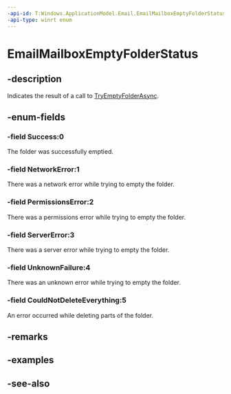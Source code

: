 ```yaml
---
-api-id: T:Windows.ApplicationModel.Email.EmailMailboxEmptyFolderStatus
-api-type: winrt enum
---
```


<!-- Enumeration syntax
public enum Windows.ApplicationModel.Email.EmailMailboxEmptyFolderStatus : int
-->

# EmailMailboxEmptyFolderStatus

## -description
Indicates the result of a call to [TryEmptyFolderAsync](emailmailbox_tryemptyfolderasync.md).

## -enum-fields
### -field Success:0
The folder was successfully emptied.

### -field NetworkError:1
There was a network error while trying to empty the folder.

### -field PermissionsError:2
There was a permissions error while trying to empty the folder.

### -field ServerError:3
There was a server error while trying to empty the folder.

### -field UnknownFailure:4
There was an unknown error while trying to empty the folder.

### -field CouldNotDeleteEverything:5
An error occurred while deleting parts of the folder.


## -remarks

## -examples

## -see-also